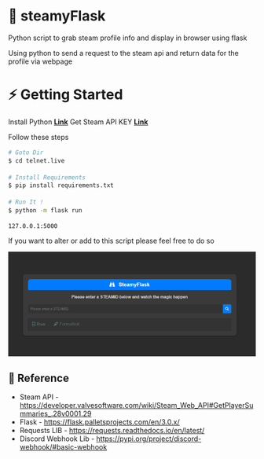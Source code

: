 # 🍺 steamyFlask
 Python script to grab steam profile info and display in browser using flask

Using python to send a request to the steam api and return data for the profile via webpage

# ⚡ Getting Started

Install Python **[Link](https://www.python.org/downloads/)**
Get Steam API KEY **[Link](https://steamcommunity.com/dev/registerkey)**

Follow these steps

```bash
# Goto Dir
$ cd telnet.live

# Install Requirements
$ pip install requirements.txt

# Run It !
$ python -m flask run

```

`127.0.0.1:5000`

If you want to alter or add to this script please feel free to do so

![PICTURE](https://raw.githubusercontent.com/Quinny-J/steamyFlask/main/MAIN.png)

## 📕 Reference 
- Steam API - https://developer.valvesoftware.com/wiki/Steam_Web_API#GetPlayerSummaries_.28v0001.29 
- Flask - https://flask.palletsprojects.com/en/3.0.x/
- Requests LIB - https://requests.readthedocs.io/en/latest/
- Discord Webhook Lib - https://pypi.org/project/discord-webhook/#basic-webhook

